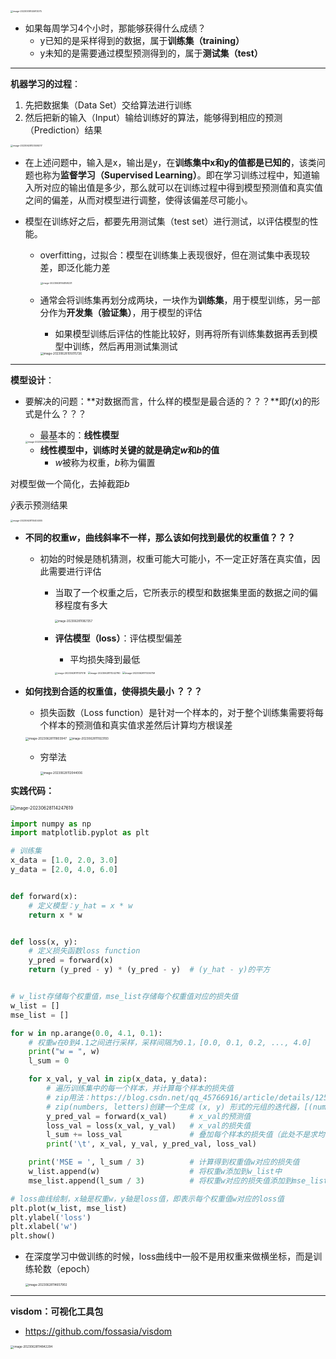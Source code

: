 <img src="https://raw.githubusercontent.com/Jian-wei-peng/typora-pic/main/image-20230519145913075.png" alt="image-20230519145913075" style="zoom: 25%;" />

- 如果每周学习4个小时，那能够获得什么成绩？
  - y已知的是采样得到的数据，属于**训练集（training）**
  - y未知的是需要通过模型预测得到的，属于**测试集（test）**

---

**机器学习的过程**：

1. 先把数据集（Data Set）交给算法进行训练
2. 然后把新的输入（Input）输给训练好的算法，能够得到相应的预测（Prediction）结果

<img src="https://raw.githubusercontent.com/Jian-wei-peng/typora-pic/main/202306281035342.png" alt="image-20230628103509217" style="zoom: 25%;" />

- 在上述问题中，输入是x，输出是y，在**训练集中x和y的值都是已知的**，该类问题也称为**监督学习（Supervised Learning）**。即在学习训练过程中，知道输入所对应的输出值是多少，那么就可以在训练过程中得到模型预测值和真实值之间的偏差，从而对模型进行调整，使得该偏差尽可能小。

- 模型在训练好之后，都要先用测试集（test set）进行测试，以评估模型的性能。

  - overfitting，过拟合：模型在训练集上表现很好，但在测试集中表现较差，即泛化能力差

    <img src="https://raw.githubusercontent.com/Jian-wei-peng/typora-pic/main/202306281048339.png" alt="image-20230628104858231" style="zoom: 25%;" />

  - 通常会将训练集再划分成两块，一块作为**训练集**，用于模型训练，另一部分作为**开发集（验证集）**，用于模型的评估

    - 如果模型训练后评估的性能比较好，则再将所有训练集数据再丢到模型中训练，然后再用测试集测试

    <img src="https://raw.githubusercontent.com/Jian-wei-peng/typora-pic/main/202306281054725.png" alt="image-20230628105015726" style="zoom: 33%;" />

---

**模型设计**：

- 要解决的问题：**对数据而言，什么样的模型是最合适的？？？**即$f(x)$的形式是什么？？？

  - 最基本的：**线性模型**

  <img src="https://raw.githubusercontent.com/Jian-wei-peng/typora-pic/main/202306281059949.png" alt="image-20230628105758998" style="zoom: 25%;" />

  - **线性模型中，训练时关键的就是确定$w$和$b$的值**
    - $w$被称为权重，$b$称为偏置

对模型做一个简化，去掉截距$b$

$\hat{y}$表示预测结果

<img src="https://raw.githubusercontent.com/Jian-wei-peng/typora-pic/main/202306281104096.png" alt="image-20230628110404005" style="zoom:25%;" />

- **不同的权重$w$，曲线斜率不一样，那么该如何找到最优的权重值？？？**

  - 初始的时候是随机猜测，权重可能大可能小，不一定正好落在真实值，因此需要进行评估

    - 当取了一个权重之后，它所表示的模型和数据集里面的数据之间的偏移程度有多大

      <img src="https://raw.githubusercontent.com/Jian-wei-peng/typora-pic/main/202306281108418.png" alt="image-20230628110821357" style="zoom: 30%;" />

    - **评估模型（loss）**：评估模型偏差

      - 平均损失降到最低

      <img src="https://raw.githubusercontent.com/Jian-wei-peng/typora-pic/main/202306281111113.png" alt="image-20230628111137018" style="zoom: 25%;" />

      <img src="https://raw.githubusercontent.com/Jian-wei-peng/typora-pic/main/202306281114053.png" alt="image-20230628111242780" style="zoom: 26%;" />

      <img src="https://raw.githubusercontent.com/Jian-wei-peng/typora-pic/main/202306281113847.png" alt="image-20230628111336759" style="zoom:26%;" />

- **如何找到合适的权重值，使得损失最小 ？？？**

  - 损失函数（Loss function）是针对一个样本的，对于整个训练集需要将每个样本的预测值和真实值求差然后计算均方根误差

  <img src="https://raw.githubusercontent.com/Jian-wei-peng/typora-pic/main/202306281118043.png" alt="image-20230628111803947" style="zoom:33%;" />

  <img src="https://raw.githubusercontent.com/Jian-wei-peng/typora-pic/main/202306281119296.png" alt="image-20230628111923193" style="zoom: 32%;" />

  - 穷举法

    <img src="https://raw.githubusercontent.com/Jian-wei-peng/typora-pic/main/202306281120101.png" alt="image-20230628112044006" style="zoom:33%;" />

**实践代码：**

<img src="https://raw.githubusercontent.com/Jian-wei-peng/typora-pic/main/202306281142689.png" alt="image-20230628114247619" style="zoom:50%;" />

```python
import numpy as np
import matplotlib.pyplot as plt

# 训练集
x_data = [1.0, 2.0, 3.0]
y_data = [2.0, 4.0, 6.0]


def forward(x):
    # 定义模型：y_hat = x * w
    return x * w


def loss(x, y):
    # 定义损失函数loss function
    y_pred = forward(x)
    return (y_pred - y) * (y_pred - y)  # (y_hat - y)的平方


# w_list存储每个权重值，mse_list存储每个权重值对应的损失值
w_list = []
mse_list = []

for w in np.arange(0.0, 4.1, 0.1):
    # 权重w在0到4.1之间进行采样，采样间隔为0.1，[0.0, 0.1, 0.2, ..., 4.0]
    print("w = ", w)
    l_sum = 0

    for x_val, y_val in zip(x_data, y_data):
        # 遍历训练集中的每一个样本，并计算每个样本的损失值
        # zip用法：https://blog.csdn.net/qq_45766916/article/details/125960493
        # zip(numbers, letters)创建一个生成 (x, y) 形式的元组的迭代器，[(numbers[0], letters[0]),…,(numbers[n], letters[n])]
        y_pred_val = forward(x_val)     # x_val的预测值
        loss_val = loss(x_val, y_val)   # x_val的损失值
        l_sum += loss_val               # 叠加每个样本的损失值（此处不是求均值）
        print('\t', x_val, y_val, y_pred_val, loss_val)

    print('MSE = ', l_sum / 3)          # 计算得到权重值w对应的损失值
    w_list.append(w)                    # 将权重w添加到w_list中
    mse_list.append(l_sum / 3)          # 将权重w对应的损失值添加到mse_list中

# loss曲线绘制，x轴是权重w，y轴是loss值，即表示每个权重值w对应的loss值
plt.plot(w_list, mse_list)
plt.ylabel('loss')
plt.xlabel('w')
plt.show()
```



- 在深度学习中做训练的时候，loss曲线中一般不是用权重来做横坐标，而是训练轮数（epoch）

  <img src="https://raw.githubusercontent.com/Jian-wei-peng/typora-pic/main/202306281147990.png" alt="image-20230628114657902" style="zoom:33%;" />

---

**visdom：可视化工具包**

- https://github.com/fossasia/visdom

<img src="https://raw.githubusercontent.com/Jian-wei-peng/typora-pic/main/202306281148416.png" alt="image-20230628114842294" style="zoom:33%;" />